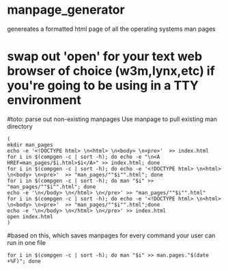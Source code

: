 # manpage_generator
genereates a formatted html page  of all the operating systems man pages 


# swap out 'open' for your text web browser of choice (w3m,lynx,etc) if you're going to be using in a TTY environment
#toto: parse out non-existing manpages
Use manpage to pull existing man directory 

```
(
mkdir man_pages
echo -e '<!DOCTYPE html> \n<html> \n<body> \n<pre>'  >> index.html
for i in $(compgen -c | sort -h); do echo -e "\n<A HREF=man_pages/$i.html>$i</A>" >> index.html; done	
for i in $(compgen -c | sort -h); do echo -e '<!DOCTYPE html> \n<html> \n<body> \n<pre>'  >> "man_pages/""$i"".html"; done
for i in $(compgen -c | sort -h); do man "$i" >> "man_pages/""$i"".html"; done
echo -e '\n</body> \n</html> \n</pre>' >> "man_pages/""$i"".html"
for i in $(compgen -c | sort -h); do echo -e '<!DOCTYPE html> \n<html> \n<body> \n<pre>'  >> "man_pages/""$i"".html";done
echo -e '\n</body> \n</html> \n</pre>' >> index.html 
open index.html
)
```

#based on this, which saves manpages for every command your user can run in one file
```
for i in $(compgen -c | sort -h); do man "$i" >> man.pages."$(date +%F)"; done
```
